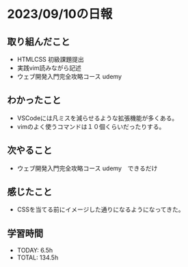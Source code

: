 # 2023/09/10の日報


## 取り組んだこと
- HTMLCSS 初級課題提出
- 実践vim読みながら記述
- ウェブ開発入門完全攻略コース udemy


## わかったこと
- VSCodeには凡ミスを減らせるような拡張機能が多くある。
- vimのよく使うコマンドは１０個くらいだったりする。

## 次やること
- ウェブ開発入門完全攻略コース udemy　できるだけ

## 感じたこと
- CSSを当てる前にイメージした通りになるようになってきた。


## 学習時間
- TODAY: 6.5h
- TOTAL: 134.5h
